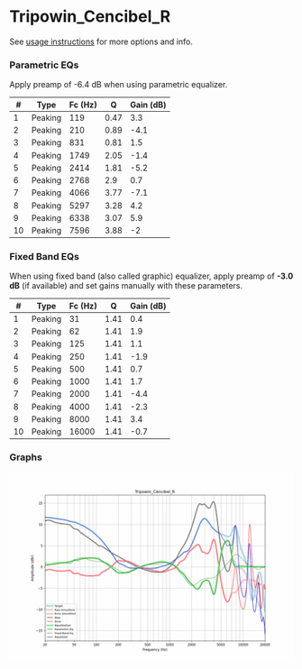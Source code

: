 # Tripowin_Cencibel_R
See [usage instructions](https://github.com/jaakkopasanen/AutoEq#usage) for more options and info.

### Parametric EQs
Apply preamp of -6.4 dB when using parametric equalizer.

|   # | Type    |   Fc (Hz) |    Q |   Gain (dB) |
|-----|---------|-----------|------|-------------|
|   1 | Peaking |       119 | 0.47 |         3.3 |
|   2 | Peaking |       210 | 0.89 |        -4.1 |
|   3 | Peaking |       831 | 0.81 |         1.5 |
|   4 | Peaking |      1749 | 2.05 |        -1.4 |
|   5 | Peaking |      2414 | 1.81 |        -5.2 |
|   6 | Peaking |      2768 | 2.9  |         0.7 |
|   7 | Peaking |      4066 | 3.77 |        -7.1 |
|   8 | Peaking |      5297 | 3.28 |         4.2 |
|   9 | Peaking |      6338 | 3.07 |         5.9 |
|  10 | Peaking |      7596 | 3.88 |        -2   |

### Fixed Band EQs
When using fixed band (also called graphic) equalizer, apply preamp of **-3.0 dB** (if available) and set gains manually with these parameters.

|   # | Type    |   Fc (Hz) |    Q |   Gain (dB) |
|-----|---------|-----------|------|-------------|
|   1 | Peaking |        31 | 1.41 |         0.4 |
|   2 | Peaking |        62 | 1.41 |         1.9 |
|   3 | Peaking |       125 | 1.41 |         1.1 |
|   4 | Peaking |       250 | 1.41 |        -1.9 |
|   5 | Peaking |       500 | 1.41 |         0.7 |
|   6 | Peaking |      1000 | 1.41 |         1.7 |
|   7 | Peaking |      2000 | 1.41 |        -4.4 |
|   8 | Peaking |      4000 | 1.41 |        -2.3 |
|   9 | Peaking |      8000 | 1.41 |         3.4 |
|  10 | Peaking |     16000 | 1.41 |        -0.7 |

### Graphs
![](./Tripowin_Cencibel_R.png)

